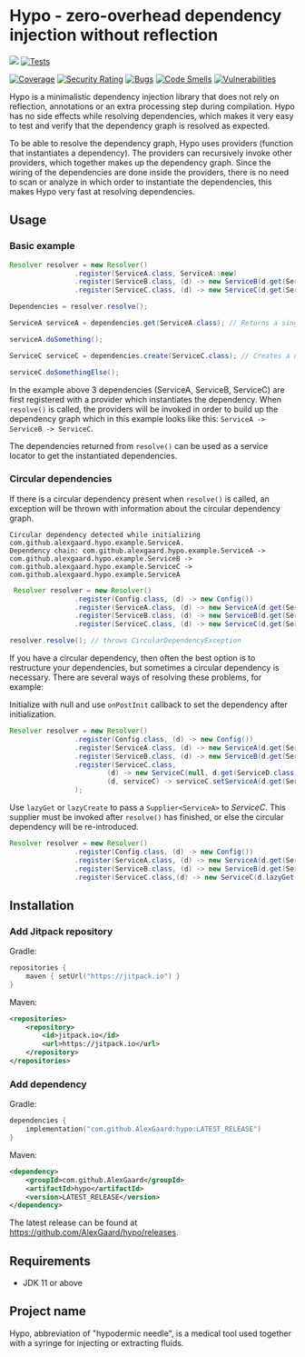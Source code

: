 # Hypo - zero-overhead dependency injection without reflection

[![](https://jitpack.io/v/AlexGaard/hypo.svg)](https://jitpack.io/#AlexGaard/hypo) [![Tests](https://github.com/AlexGaard/hypo/actions/workflows/test.yml/badge.svg?branch=main)](https://github.com/AlexGaard/hypo/actions/workflows/test.yml)

[![Coverage](https://sonarcloud.io/api/project_badges/measure?project=hypo&metric=coverage)](https://sonarcloud.io/summary/new_code?id=hypo) [![Security Rating](https://sonarcloud.io/api/project_badges/measure?project=hypo&metric=security_rating)](https://sonarcloud.io/summary/new_code?id=hypo) [![Bugs](https://sonarcloud.io/api/project_badges/measure?project=hypo&metric=bugs)](https://sonarcloud.io/summary/new_code?id=hypo) [![Code Smells](https://sonarcloud.io/api/project_badges/measure?project=hypo&metric=code_smells)](https://sonarcloud.io/summary/new_code?id=hypo) [![Vulnerabilities](https://sonarcloud.io/api/project_badges/measure?project=hypo&metric=vulnerabilities)](https://sonarcloud.io/summary/new_code?id=hypo)

Hypo is a minimalistic dependency injection library that does not rely on reflection, annotations or an extra processing step during compilation.
Hypo has no side effects while resolving dependencies, which makes it very easy to test and verify that the dependency graph is resolved as expected.

To be able to resolve the dependency graph, Hypo uses providers (function that instantiates a dependency).
The providers can recursively invoke other providers, which together makes up the dependency graph.
Since the wiring of the dependencies are done inside the providers, there is no need to scan or analyze in which order to instantiate the dependencies,
this makes Hypo very fast at resolving dependencies.

## Usage

### Basic example

```java
Resolver resolver = new Resolver()
                .register(ServiceA.class, ServiceA::new)
                .register(ServiceB.class, (d) -> new ServiceB(d.get(ServiceA.class)))
                .register(ServiceC.class, (d) -> new ServiceC(d.get(ServiceA.class) d.get(ServiceB.class)));

Dependencies = resolver.resolve();

ServiceA serviceA = dependencies.get(ServiceA.class); // Returns a singleton of ServiceA

serviceA.doSomething();

ServiceC serviceC = dependencies.create(ServiceC.class); // Creates a new instance of ServiceC

serviceC.doSomethingElse();
```

In the example above 3 dependencies (ServiceA, ServiceB, ServiceC) are first registered with a provider which instantiates the dependency.
When `resolve()` is called, the providers will be invoked in order to build up the dependency graph which in this example looks like this: `ServiceA -> ServiceB -> ServiceC`.

The dependencies returned from `resolve()` can be used as a service locator to get the instantiated dependencies.

### Circular dependencies

If there is a circular dependency present when `resolve()` is called, an exception will be thrown with information about the circular dependency graph.

```
Circular dependency detected while initializing com.github.alexgaard.hypo.example.ServiceA.
Dependency chain: com.github.alexgaard.hypo.example.ServiceA -> com.github.alexgaard.hypo.example.ServiceB -> com.github.alexgaard.hypo.example.ServiceC -> com.github.alexgaard.hypo.example.ServiceA
```

```java
 Resolver resolver = new Resolver()
                .register(Config.class, (d) -> new Config())
                .register(ServiceA.class, (d) -> new ServiceA(d.get(ServiceB.class)))
                .register(ServiceB.class, (d) -> new ServiceB(d.get(ServiceC.class)))
                .register(ServiceC.class, (d) -> new ServiceC(d.get(ServiceA.class), d.get(ServiceD.class), d.get(Config.class)));

resolver.resolve(); // throws CircularDependencyException
```

If you have a circular dependency, then often the best option is to restructure your dependencies, but sometimes a circular dependency is necessary.
There are several ways of resolving these problems, for example:

Initialize with null and use `onPostInit` callback to set the dependency after initialization.

```java
Resolver resolver = new Resolver()
                .register(Config.class, (d) -> new Config())
                .register(ServiceA.class, (d) -> new ServiceA(d.get(ServiceB.class)))
                .register(ServiceB.class, (d) -> new ServiceB(d.get(ServiceC.class)))
                .register(ServiceC.class,
                        (d) -> new ServiceC(null, d.get(ServiceD.class), d.get(Config.class)),
                        (d, serviceC) -> serviceC.setServiceA(d.get(ServiceA.class))
                );
```

Use `lazyGet` or `lazyCreate` to pass a ```Supplier<ServiceA>``` to *ServiceC*. This supplier must be invoked after `resolve()` has finished,
or else the circular dependency will be re-introduced.

```java
Resolver resolver = new Resolver()
                .register(Config.class, (d) -> new Config())
                .register(ServiceA.class, (d) -> new ServiceA(d.get(ServiceB.class)))
                .register(ServiceB.class, (d) -> new ServiceB(d.get(ServiceC.class)))
                .register(ServiceC.class,(d) -> new ServiceC(d.lazyGet(ServiceA.class), d.get(ServiceD.class), d.get(Config.class)));
```

## Installation

### Add Jitpack repository

Gradle:
```kotlin
repositories {
	maven { setUrl("https://jitpack.io") }
}
```

Maven:
```xml
<repositories>
    <repository>
        <id>jitpack.io</id>
        <url>https://jitpack.io</url>
    </repository>
</repositories>
```

### Add dependency
Gradle:
```kotlin
dependencies {
	implementation("com.github.AlexGaard:hypo:LATEST_RELEASE")
}
```

Maven:
```xml
<dependency>
    <groupId>com.github.AlexGaard</groupId>
    <artifactId>hypo</artifactId>
    <version>LATEST_RELEASE</version>
</dependency>
```

The latest release can be found at https://github.com/AlexGaard/hypo/releases.

## Requirements

* JDK 11 or above


## Project name

Hypo, abbreviation of "hypodermic needle", is a medical tool used together with a syringe for injecting or extracting fluids.
